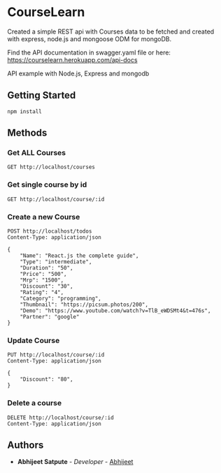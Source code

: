 # CourseLearn

Created a simple REST api with Courses data to be fetched and created with express, node.js and mongoose ODM for mongoDB.

Find the API documentation in swagger.yaml file 
or here: https://courselearn.herokuapp.com/api-docs

API example with Node.js, Express and mongodb

## Getting Started

```
npm install
```

## Methods

### Get ALL Courses
```
GET http://localhost/courses
```

### Get single course by id
```
GET http://localhost/course/:id
```

### Create a new Course
```
POST http://localhost/todos
Content-Type: application/json

{
    "Name": "React.js the complete guide",
    "Type": "intermediate",
    "Duration": "50",
    "Price": "500",
    "Mrp": "1500",
    "Discount": "30",
    "Rating": "4",
    "Category": "programming",
    "Thumbnail": "https://picsum.photos/200",
    "Demo": "https://www.youtube.com/watch?v=TlB_eWDSMt4&t=476s",
    "Partner": "google"
}

```

### Update Course
```
PUT http://localhost/course/:id
Content-Type: application/json

{
    "Discount": "80",
}

```

### Delete a course
```
DELETE http://localhost/course/:id
Content-Type: application/json
```

## Authors
* **Abhijeet Satpute** - *Developer* - [Abhijeet](https://github.com/abhijeetsatpute)
